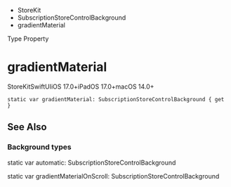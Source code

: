 

- StoreKit
- SubscriptionStoreControlBackground
-  gradientMaterial 

Type Property

# gradientMaterial

StoreKitSwiftUIiOS 17.0+iPadOS 17.0+macOS 14.0+

``` source
static var gradientMaterial: SubscriptionStoreControlBackground { get }
```

## See Also

### Background types

static var automatic: SubscriptionStoreControlBackground

static var gradientMaterialOnScroll: SubscriptionStoreControlBackground

